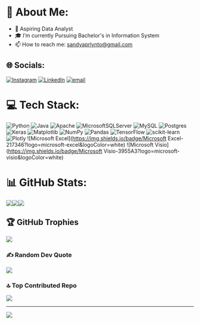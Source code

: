 
# 💫 About Me:
- 💼 Aspiring Data Analyst
- 🎓 I’m currently Pursuing Bachelor's in Information System
- 📫 How to reach me: sandyaprlynto@gmail.com

## 🌐 Socials:
[![Instagram](https://img.shields.io/badge/Instagram-%23E4405F.svg?logo=Instagram&logoColor=white)](https://instagram.com/sndyaprlynto) [![LinkedIn](https://img.shields.io/badge/LinkedIn-%230077B5.svg?logo=linkedin&logoColor=white)](https://linkedin.com/in/sandyaprilyanto) [![email](https://img.shields.io/badge/Email-D14836?logo=gmail&logoColor=white)](mailto:sandyaprlynto@gmail.com) 

# 💻 Tech Stack:
![Python](https://img.shields.io/badge/python-3670A0?style=flat&logo=python&logoColor=ffdd54) 
![Java](https://img.shields.io/badge/java-%23ED8B00.svg?style=flat&logo=openjdk&logoColor=white) 
![Apache](https://img.shields.io/badge/apache-%23D42029.svg?style=flat&logo=apache&logoColor=white) 
![MicrosoftSQLServer](https://img.shields.io/badge/Microsoft%20SQL%20Server-CC2927?style=flat&logo=microsoft%20sql%20server&logoColor=white) 
![MySQL](https://img.shields.io/badge/mysql-4479A1.svg?style=flat&logo=mysql&logoColor=white) 
![Postgres](https://img.shields.io/badge/postgres-%23316192.svg?style=flat&logo=postgresql&logoColor=white) 
![Keras](https://img.shields.io/badge/Keras-%23D00000.svg?style=flat&logo=Keras&logoColor=white) 
![Matplotlib](https://img.shields.io/badge/Matplotlib-%23ffffff.svg?style=flat&logo=Matplotlib&logoColor=black) 
![NumPy](https://img.shields.io/badge/numpy-%23013243.svg?style=flat&logo=numpy&logoColor=white) 
![Pandas](https://img.shields.io/badge/pandas-%23150458.svg?style=flat&logo=pandas&logoColor=white) 
![TensorFlow](https://img.shields.io/badge/TensorFlow-%23FF6F00.svg?style=flat&logo=TensorFlow&logoColor=white)
![scikit-learn](https://img.shields.io/badge/scikit--learn-%23F7931E.svg?style=flat&logo=scikit-learn&logoColor=white)
![Plotly](https://img.shields.io/badge/Plotly-%233F4F75.svg?logo=plotly&logoColor=white)
![Microsoft Excel](https://img.shields.io/badge/Microsoft Excel-217346?logo=microsoft-excel&logoColor=white)
![Microsoft Visio](https://img.shields.io/badge/Microsoft Visio-3955A3?logo=microsoft-visio&logoColor=white)


# 📊 GitHub Stats:
![](https://github-readme-stats.vercel.app/api?username=Intexcloud&theme=dark&hide_border=false&include_all_commits=true&count_private=false)![](https://github-readme-streak-stats.herokuapp.com/?user=Intexcloud&theme=dark&hide_border=false)![](https://github-readme-stats.vercel.app/api/top-langs/?username=Intexcloud&theme=dark&hide_border=false&include_all_commits=true&count_private=false&layout=compact)

## 🏆 GitHub Trophies
![](https://github-profile-trophy.vercel.app/?username=Intexcloud&theme=blueberry&no-frame=true&no-bg=false&margin-w=4)

### ✍️ Random Dev Quote
![](https://quotes-github-readme.vercel.app/api?type=horizontal&theme=tokyonight)

### 🔝 Top Contributed Repo
![](https://github-contributor-stats.vercel.app/api?username=Intexcloud&limit=5&theme=gruvbox&combine_all_yearly_contributions=true)

---
[![](https://visitcount.itsvg.in/api?id=Intexcloud&icon=4&color=1)](https://visitcount.itsvg.in)

<!-- Proudly created with GPRM ( https://gprm.itsvg.in ) -->
